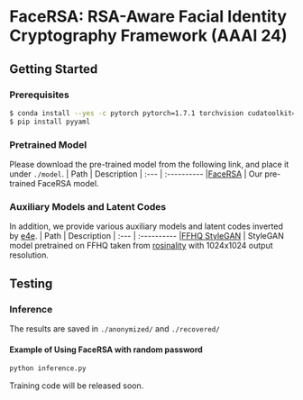 # FaceRSA: RSA-Aware Facial Identity Cryptography Framework (AAAI 24)

## Getting Started
### Prerequisites
```bash
$ conda install --yes -c pytorch pytorch=1.7.1 torchvision cudatoolkit=11.0
$ pip install pyyaml
```
### Pretrained Model
Please download the pre-trained model from the following link, and place it under `./model`.
| Path | Description
| :--- | :----------
|[FaceRSA]()  | Our pre-trained FaceRSA model.
### Auxiliary Models and Latent Codes
In addition, we provide various auxiliary models and latent codes inverted by [e4e](https://github.com/omertov/encoder4editing).
| Path | Description
| :--- | :----------
|[FFHQ StyleGAN](https://drive.google.com/file/d/1pts5tkfAcWrg4TpLDu6ILF5wHID32Nzm/view?usp=sharing) | StyleGAN model pretrained on FFHQ taken from [rosinality](https://github.com/rosinality/stylegan2-pytorch) with 1024x1024 output resolution.
## Testing
### Inference
The results are saved in `./anonymized/` and `./recovered/`
#### Example of Using FaceRSA with random password
```bash
python inference.py
```
Training code will be released soon.
